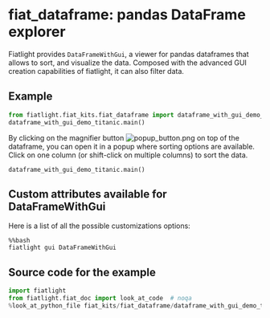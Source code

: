 fiat_dataframe: pandas DataFrame explorer
=========================================

Fiatlight provides `DataFrameWithGui`, a viewer for pandas dataframes that allows to sort, and visualize the data.
Composed with the advanced GUI creation capabilities of fiatlight, it can also filter data.

Example
-------

```python
from fiatlight.fiat_kits.fiat_dataframe import dataframe_with_gui_demo_titanic
dataframe_with_gui_demo_titanic.main()
```

By clicking on the magnifier button ![popup_button.png](_static/images/popup_button.png) on top of the dataframe, you can open it in a popup where sorting options are available. Click on one column (or shift-click on multiple columns) to sort the data.

```
dataframe_with_gui_demo_titanic.main()
```


Custom attributes available for DataFrameWithGui
------------------------------------------------

Here is a list of all the possible customizations options:

```
%%bash
fiatlight gui DataFrameWithGui
```


Source code for the example
---------------------------

```python
import fiatlight
from fiatlight.fiat_doc import look_at_code  # noqa
%look_at_python_file fiat_kits/fiat_dataframe/dataframe_with_gui_demo_titanic.py
```

